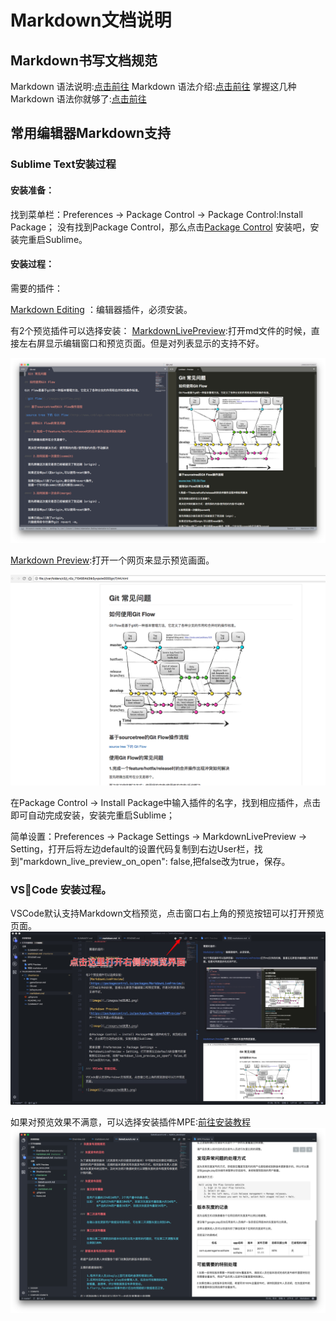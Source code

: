 # Markdown文档说明

## Markdown书写文档规范

Markdown 语法说明:[点击前往](http://wowubuntu.com/markdown/)
Markdown 语法介绍:[点击前往](https://coding.net/help/doc/project/markdown.html)
掌握这几种 Markdown 语法你就够了:[点击前往](https://laravel-china.org/topics/621/you-will-be-able-to-master-these-markdown-grammars)

## 常用编辑器Markdown支持

### Sublime Text安装过程

#### 安装准备：

  找到菜单栏：Preferences → Package Control → Package Control:Install Package；
  没有找到Package Control，那么点击[Package Control](https://packagecontrol.io/) 安装吧，安装完重启Sublime。

#### 安装过程：

  需要的插件：

  [Markdown Editing](https://packagecontrol.io/packages/MarkdownEditing) ：编辑器插件，必须安装。

有2个预览插件可以选择安装：
  [MarkdownLivePreview](https://packagecontrol.io/packages/MarkdownLivePreview):打开md文件的时候，直接左右屏显示编辑窗口和预览页面。但是对列表显示的支持不好。

  ![image](./images/md效果2.png)

  [Markdown Preview](https://packagecontrol.io/packages/Markdown%20Preview):打开一个网页来显示预览画面。

  ![image](./images/md效果3.png)

  在Package Control → Install Package中输入插件的名字，找到相应插件，点击即可自动完成安装，安装完重启Sublime；

  简单设置：Preferences → Package Settings → MarkdownLivePreview → Setting，打开后将左边default的设置代码复制到右边User栏，找到"markdown_live_preview_on_open": false,把false改为true，保存。

### VSCode 安装过程。

VSCode默认支持Markdown文档预览，点击窗口右上角的预览按钮可以打开预览页面。
![image](./images/md效果4.jpg)

如果对预览效果不满意，可以选择安装插件MPE:[前往安装教程](https://shd101wyy.github.io/markdown-preview-enhanced/#/zh-cn/vscode-installation)
![image](./images/md效果1.png)